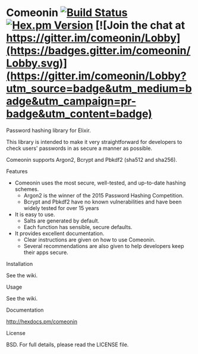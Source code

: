 # Comeonin [![Build Status](https://travis-ci.org/riverrun/comeonin.svg?branch=master)](https://travis-ci.org/riverrun/comeonin) [![Hex.pm Version](http://img.shields.io/hexpm/v/comeonin.svg)](https://hex.pm/packages/comeonin) [![Join the chat at https://gitter.im/comeonin/Lobby](https://badges.gitter.im/comeonin/Lobby.svg)](https://gitter.im/comeonin/Lobby?utm_source=badge&utm_medium=badge&utm_campaign=pr-badge&utm_content=badge)

Password hashing library for Elixir.

This library is intended to make it very straightforward for developers to check users' passwords in as secure a manner as possible.

Comeonin supports Argon2, Bcrypt and Pbkdf2 (sha512 and sha256).

Features

* Comeonin uses the most secure, well-tested, and up-to-date hashing schemes.
    * Argon2 is the winner of the 2015 Password Hashing Competition.
    * Bcrypt and Pbkdf2 have no known vulnerabilities and have been widely tested for over 15 years
* It is easy to use.
    * Salts are generated by default.
    * Each function has sensible, secure defaults.
* It provides excellent documentation.
    * Clear instructions are given on how to use Comeonin.
    * Several recommendations are also given to help developers keep their apps secure.

Installation

See the wiki.

Usage

See the wiki.

Documentation

http://hexdocs.pm/comeonin

License

BSD. For full details, please read the LICENSE file.
